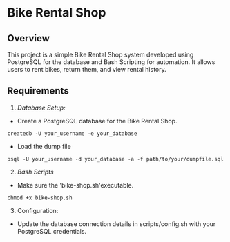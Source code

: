# Bike Rental Shop
## Overview
This project is a simple Bike Rental Shop system developed using PostgreSQL for the database and Bash Scripting for automation. It allows users to rent bikes, return them, and view rental history.

## Requirements
1. _Database Setup:_
- Create a PostgreSQL database for the Bike Rental Shop.
```
createdb -U your_username -e your_database
```
- Load the dump file
```
psql -U your_username -d your_database -a -f path/to/your/dumpfile.sql
```

2. *Bash Scripts*
- Make sure the 'bike-shop.sh'executable.
```
chmod +x bike-shop.sh
```

3. Configuration:
- Update the database connection details in scripts/config.sh with your PostgreSQL credentials.